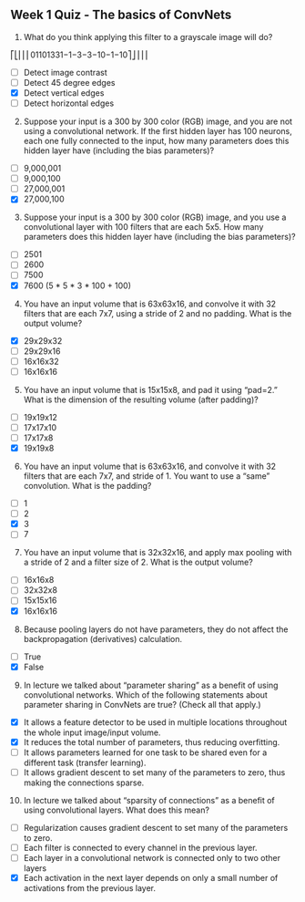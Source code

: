 ## Week 1 Quiz - The basics of ConvNets

1. What do you think applying this filter to a grayscale image will do?

⎡⎣⎢⎢⎢01101331−1−3−3−10−1−10⎤⎦⎥⎥⎥
- [ ] Detect image contrast
- [ ] Detect 45 degree edges
- [x] Detect vertical edges
- [ ] Detect horizontal edges 
    
2. Suppose your input is a 300 by 300 color (RGB) image, and you are not using a convolutional network. If the first hidden layer has 100 neurons, each one fully connected to the input, how many parameters does this hidden layer have (including the bias parameters)?

- [ ] 9,000,001
- [ ] 9,000,100
- [ ] 27,000,001
- [x] 27,000,100
    
3. Suppose your input is a 300 by 300 color (RGB) image, and you use a convolutional layer with 100 filters that are each 5x5. How many parameters does this hidden layer have (including the bias parameters)?

- [ ] 2501
- [ ] 2600 
- [ ] 7500
- [x] 7600 (5 * 5 * 3 * 100 + 100)

4. You have an input volume that is 63x63x16, and convolve it with 32 filters that are each 7x7, using a stride of 2 and no padding. What is the output volume?

- [x] 29x29x32
- [ ] 29x29x16
- [ ] 16x16x32
- [ ] 16x16x16
    
5. You have an input volume that is 15x15x8, and pad it using “pad=2.” What is the dimension of the resulting volume (after padding)?

- [ ] 19x19x12
- [ ] 17x17x10
- [ ] 17x17x8
- [x] 19x19x8
    
6. You have an input volume that is 63x63x16, and convolve it with 32 filters that are each 7x7, and stride of 1. You want to use a “same” convolution. What is the padding?
 
- [ ] 1
- [ ] 2
- [x] 3
- [ ] 7

7. You have an input volume that is 32x32x16, and apply max pooling with a stride of 2 and a filter size of 2. What is the output volume?

- [ ] 16x16x8
- [ ] 32x32x8
- [ ] 15x15x16
- [x] 16x16x16
    
8. Because pooling layers do not have parameters, they do not affect the backpropagation (derivatives) calculation.

- [ ] True
- [x] False
    
9. In lecture we talked about “parameter sharing” as a benefit of using convolutional networks. Which of the following statements about parameter sharing in ConvNets are true? (Check all that apply.)

- [x] It allows a feature detector to be used in multiple locations throughout the whole input image/input volume.
- [x] It reduces the total number of parameters, thus reducing overfitting.
- [ ] It allows parameters learned for one task to be shared even for a different task (transfer learning).
- [ ] It allows gradient descent to set many of the parameters to zero, thus making the connections sparse.

10. In lecture we talked about “sparsity of connections” as a benefit of using convolutional layers. What does this mean?

- [ ] Regularization causes gradient descent to set many of the parameters to zero.
- [ ] Each filter is connected to every channel in the previous layer.
- [ ] Each layer in a convolutional network is connected only to two other layers
- [x] Each activation in the next layer depends on only a small number of activations from the previous layer.
